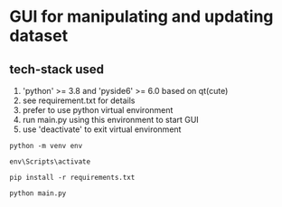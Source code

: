 # GUI for manipulating and updating dataset

## tech-stack used
1. 'python' >= 3.8 and 'pyside6' >= 6.0 based on qt(cute)
2. see requirement.txt for details
3. prefer to use python virtual environment
4. run main.py using this environment to start GUI
5. use 'deactivate' to exit virtual environment

<code>python -m venv env\
env\Scripts\activate\
pip install -r requirements.txt\
python main.py</code>
